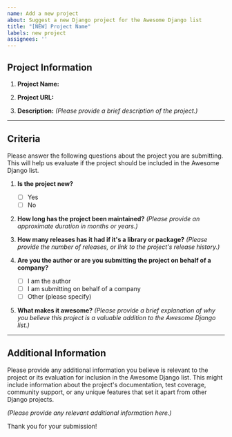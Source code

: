 ```yaml
---
name: Add a new project
about: Suggest a new Django project for the Awesome Django list
title: "[NEW] Project Name"
labels: new project
assignees: ''
---
```


## Project Information

1. **Project Name:** 

2. **Project URL:** 

3. **Description:**
   _(Please provide a brief description of the project.)_

----

## Criteria

Please answer the following questions about the project you are submitting. This will help us evaluate if the project should be included in the Awesome Django list.

1. **Is the project new?**
   - [ ] Yes
   - [ ] No

2. **How long has the project been maintained?**
   _(Please provide an approximate duration in months or years.)_

3. **How many releases has it had if it's a library or package?**
   _(Please provide the number of releases, or link to the project's release history.)_

4. **Are you the author or are you submitting the project on behalf of a company?**
   - [ ] I am the author
   - [ ] I am submitting on behalf of a company
   - [ ] Other (please specify)

5. **What makes it awesome?**
   _(Please provide a brief explanation of why you believe this project is a valuable addition to the Awesome Django list.)_

----

## Additional Information

Please provide any additional information you believe is relevant to the project or its evaluation for inclusion in the Awesome Django list. This might include information about the project's documentation, test coverage, community support, or any unique features that set it apart from other Django projects.

_(Please provide any relevant additional information here.)_

Thank you for your submission!
